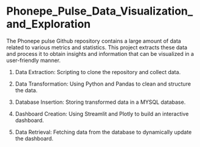 # Phonepe_Pulse_Data_Visualization_and_Exploration
The Phonepe pulse Github repository contains a large amount of data related to various metrics and statistics. This project extracts these data and process it to obtain insights and information that can be visualized in a user-friendly manner.

  1. Data Extraction: Scripting to clone the repository and collect data.

  2. Data Transformation: Using Python and Pandas to clean and structure the data.

  3. Database Insertion: Storing transformed data in a MYSQL database.

  4. Dashboard Creation: Using Streamlit and Plotly to build an interactive dashboard.

  5. Data Retrieval: Fetching data from the database to dynamically update the dashboard.
